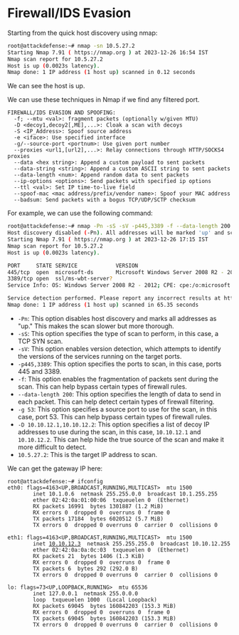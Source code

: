 # Firewall/IDS Evasion

Starting from the quick host discovery using nmap:

```sh
root@attackdefense:~# nmap -sn 10.5.27.2 
Starting Nmap 7.91 ( https://nmap.org ) at 2023-12-26 16:54 IST
Nmap scan report for 10.5.27.2
Host is up (0.0023s latency).
Nmap done: 1 IP address (1 host up) scanned in 0.12 seconds
```

We can see the host is up.

We can use these techniques in Nmap if we find any filtered port.

```
FIREWALL/IDS EVASION AND SPOOFING:
  -f; --mtu <val>: fragment packets (optionally w/given MTU)
  -D <decoy1,decoy2[,ME],...>: Cloak a scan with decoys
  -S <IP_Address>: Spoof source address
  -e <iface>: Use specified interface
  -g/--source-port <portnum>: Use given port number
  --proxies <url1,[url2],...>: Relay connections through HTTP/SOCKS4 proxies
  --data <hex string>: Append a custom payload to sent packets
  --data-string <string>: Append a custom ASCII string to sent packets
  --data-length <num>: Append random data to sent packets
  --ip-options <options>: Send packets with specified ip options
  --ttl <val>: Set IP time-to-live field
  --spoof-mac <mac address/prefix/vendor name>: Spoof your MAC address
  --badsum: Send packets with a bogus TCP/UDP/SCTP checksum
```

For example, we can use the following command:

```sh
root@attackdefense:~# nmap -Pn -sS -sV -p445,3389 -f --data-length 200 -g 53 -D 10.10.12.1,10.10.12.2 10.5.27.2
Host discovery disabled (-Pn). All addresses will be marked 'up' and scan times will be slower.
Starting Nmap 7.91 ( https://nmap.org ) at 2023-12-26 17:15 IST
Nmap scan report for 10.5.27.2
Host is up (0.0023s latency).

PORT     STATE SERVICE            VERSION
445/tcp  open  microsoft-ds       Microsoft Windows Server 2008 R2 - 2012 microsoft-ds
3389/tcp open  ssl/ms-wbt-server?
Service Info: OS: Windows Server 2008 R2 - 2012; CPE: cpe:/o:microsoft:windows

Service detection performed. Please report any incorrect results at https://nmap.org/submit/ .
Nmap done: 1 IP address (1 host up) scanned in 65.35 seconds
```

* `-Pn`: This option disables host discovery and marks all addresses as "up." This makes the scan slower but more thorough.
* `-sS`: This option specifies the type of scan to perform, in this case, a TCP SYN scan.
* `-sV`: This option enables version detection, which attempts to identify the versions of the services running on the target ports.
* `-p445,3389`: This option specifies the ports to scan, in this case, ports 445 and 3389.
* `-f`: This option enables the fragmentation of packets sent during the scan. This can help bypass certain types of firewall rules.
* `--data-length 200`: This option specifies the length of data to send in each packet. This can help detect certain types of firewall filtering.
* `-g 53`: This option specifies a source port to use for the scan, in this case, port 53. This can help bypass certain types of firewall rules.
* `-D 10.10.12.1,10.10.12.2`: This option specifies a list of decoy IP addresses to use during the scan, in this case, `10.10.12.1` and `10.10.12.2`. This can help hide the true source of the scan and make it more difficult to detect.
* `10.5.27.2`: This is the target IP address to scan.

We can get the gateway IP here:

<pre class="language-sh"><code class="lang-sh">root@attackdefense:~# ifconfig
eth0: flags=4163&#x3C;UP,BROADCAST,RUNNING,MULTICAST>  mtu 1500
        inet 10.1.0.6  netmask 255.255.0.0  broadcast 10.1.255.255
        ether 02:42:0a:01:00:06  txqueuelen 0  (Ethernet)
        RX packets 16991  bytes 1301887 (1.2 MiB)
        RX errors 0  dropped 0  overruns 0  frame 0
        TX packets 17184  bytes 6020512 (5.7 MiB)
        TX errors 0  dropped 0 overruns 0  carrier 0  collisions 0

eth1: flags=4163&#x3C;UP,BROADCAST,RUNNING,MULTICAST>  mtu 1500
        inet <a data-footnote-ref href="#user-content-fn-1">10.10.12.3</a>  netmask 255.255.255.0  broadcast 10.10.12.255
        ether 02:42:0a:0a:0c:03  txqueuelen 0  (Ethernet)
        RX packets 21  bytes 1406 (1.3 KiB)
        RX errors 0  dropped 0  overruns 0  frame 0
        TX packets 6  bytes 292 (292.0 B)
        TX errors 0  dropped 0 overruns 0  carrier 0  collisions 0

lo: flags=73&#x3C;UP,LOOPBACK,RUNNING>  mtu 65536
        inet 127.0.0.1  netmask 255.0.0.0
        loop  txqueuelen 1000  (Local Loopback)
        RX packets 69045  bytes 160842203 (153.3 MiB)
        RX errors 0  dropped 0  overruns 0  frame 0
        TX packets 69045  bytes 160842203 (153.3 MiB)
        TX errors 0  dropped 0 overruns 0  carrier 0  collisions 0

</code></pre>

[^1]: This is the gateway IP
